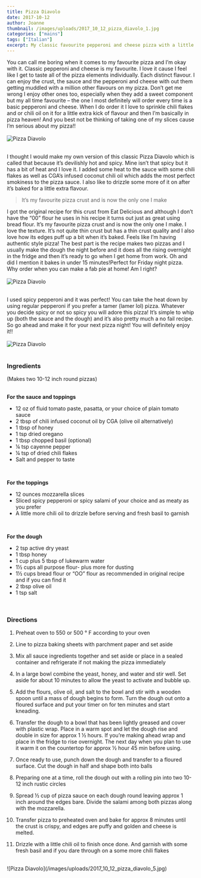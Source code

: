 ```yaml
---
title: Pizza Diavolo
date: 2017-10-12
author: Joanne
thumbnail: /images/uploads/2017_10_12_pizza_diavolo_1.jpg
categories: ["mains"]
tags: ["Italian"]
excerpt: My classic favourite pepperoni and cheese pizza with a little extra heat
---
```


You can call me boring when it comes to my favourite pizza and I’m okay with it. Classic pepperoni and cheese is my favourite. I love it cause I feel like I get to taste all of the pizza elements individually. Each distinct flavour. I can enjoy the crust, the sauce and the pepperoni and cheese with out them getting muddled with a million other flavours on my pizza. Don’t get me wrong I enjoy other ones too, especially when they add a sweet component but my all time favourite &ndash; the one I most definitely will order every time is a basic pepperoni and cheese.  When I do order it I love to sprinkle chili flakes and or chili oil on it for a little extra kick of flavour and then I’m basically in pizza heaven! And you best not be thinking of taking one of my slices cause I’m serious about my pizza!!
<br>
<br>
![Pizza Diavolo](/images/uploads/2017_10_12_pizza_diavolo_2.jpg)
<br>
<br>

I thought I would make my own version of this classic Pizza Diavolo which is called that because it’s devilishly hot and spicy. Mine isn’t that spicy but it has a bit of heat and I love it.  I added some heat to the sauce with some chili flakes as well as CGA’s infused coconut chili oil which adds the most perfect smokiness to the pizza sauce. I also like to drizzle some more of it on after it’s baked for a little extra flavour.

> It’s my favourite pizza crust and is now the only one I make

I got the original recipe for this crust from Eat Delicious and although I don’t have the “00” flour he uses in his recipe it turns out just as great using bread flour.  It’s my favourite pizza crust and is now the only one I make. I love the texture. It’s not quite thin crust but has a thin crust quality and I also love how its edges puff up a bit when it’s baked. Feels like I’m having authentic style pizza! The best part is the recipe makes two pizzas and I usually make the dough the night before and it does all the rising overnight in the fridge and then it’s ready to go when I get home from work. Oh and did I mention it bakes in under 15 minutes!Perfect for Friday night pizza. Why order when you can make a fab pie at home! Am I right?
<br>
<br>
![Pizza Diavolo](/images/uploads/2017_10_12_pizza_diavolo_3.jpg)
<br>
<br>

I used spicy pepperoni and it was perfect! You can take the heat down by using regular pepperoni if you prefer a tamer (lamer lol) pizza. Whatever you decide spicy or not so spicy you will adore this pizza! It’s simple to whip up (both the sauce and the dough) and it’s also pretty much a no fail recipe. So go ahead and make it for your next pizza night! You will definitely enjoy it!!
<br>
<br>
![Pizza Diavolo](/images/uploads/2017_10_12_pizza_diavolo_4.jpg)
<br>
<br>

### Ingredients
(Makes two 10-12 inch round pizzas)
<br>
<br>

**For the sauce and toppings**

* 12 oz of fluid tomato paste, pasatta, or your choice of plain tomato sauce
* 2 tbsp of chili infused coconut oil by CGA (olive oil alternatively)
* 1 tbsp of honey
* 1 tsp dried oregano
* 1 tbsp chopped basil (optional)
* &frac14; tsp cayenne pepper
* &frac14; tsp of dried chili flakes
* Salt and pepper to taste
<br>

**For the toppings**

* 12 ounces mozzarella slices
* Sliced spicy pepperoni or spicy salami of your choice and as meaty as you prefer
* A little more chili oil to drizzle before serving and fresh basil to garnish
<br>

**For the dough**

* 2 tsp active dry yeast
* 1 tbsp honey
* 1 cup plus 5 tbsp of lukewarm water
* 1&frac12; cups all purpose flour- plus more for dusting
* 1&frac12; cups bread flour or “OO” flour as recommended in original recipe and if you can find it
* 2 tbsp olive oil
* 1 tsp salt
<br>

### Directions

1. Preheat oven to 550 or 500 &deg; F according to your oven

1. Line to pizza baking sheets with parchment paper and set aside

1. Mix all sauce ingredients together and set aside or place in a sealed container and refrigerate if not making the pizza immediately

1. In a large bowl combine the yeast, honey, and water and stir well. Set aside for about 10 minutes to allow the yeast to activate and bubble up.

1. Add the flours, olive oil, and salt to the bowl and stir with a wooden spoon until a mass of dough begins to form. Turn the dough out onto a floured surface and put your timer on for ten minutes and start kneading.

1. Transfer the dough to a bowl that has been lightly greased and cover with plastic wrap.  Place in a warm spot and let the dough rise and double in size for approx 1 &frac12; hours. If you’re making ahead wrap and place in the fridge to rise overnight. The next day when you plan to use it warm it on the countertop for approx &frac12; hour 45 min before using.

1. Once ready to use, punch down the dough and transfer to a floured surface. Cut the dough in half and shape both into balls

1. Preparing one at a time, roll the dough out with a rolling pin into two 10-12 inch rustic circles

1. Spread &frac12; cup of pizza sauce on each dough round leaving approx 1 inch around the edges bare.  Divide the salami among both pizzas along with the mozzarella.  

1. Transfer pizza to preheated oven and bake for approx 8 minutes until the crust is crispy, and edges are puffy and golden and cheese is melted.  

1. Drizzle with a little chili oil to finish once done. And garnish with some fresh basil and if you dare through on a some more chili flakes

<br>
![Pizza Diavolo](/images/uploads/2017_10_12_pizza_diavolo_5.jpg)
